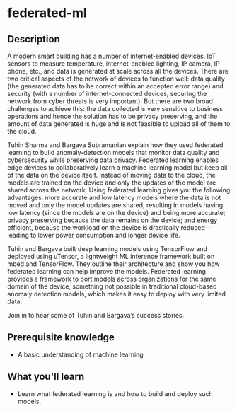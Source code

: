 # federated-ml

## Description

A modern smart building has a number of internet-enabled devices. IoT sensors to measure temperature, internet-enabled lighting, IP camera, IP phone, etc., and data is generated at scale across all the devices. There are two critical aspects of the network of devices to function well: data quality (the generated data has to be correct within an accepted error range) and security (with a number of internet-connected devices, securing the network from cyber threats is very important). But there are two broad challenges to achieve this: the data collected is very sensitive to business operations and hence the solution has to be privacy preserving, and the amount of data generated is huge and is not feasible to upload all of them to the cloud.

Tuhin Sharma and Bargava Subramanian explain how they used federated learning to build anomaly-detection models that monitor data quality and cybersecurity while preserving data privacy. Federated learning enables edge devices to collaboratively learn a machine learning model but keep all of the data on the device itself. Instead of moving data to the cloud, the models are trained on the device and only the updates of the model are shared across the network. Using federated learning gives you the following advantages: more accurate and low latency models where the data is not moved and only the model updates are shared, resulting in models having low latency (since the models are on the device) and being more accurate; privacy preserving because the data remains on the device; and energy efficient, because the workload on the device is drastically reduced—leading to lower power consumption and longer device life.

Tuhin and Bargava built deep learning models using TensorFlow and deployed using uTensor, a lightweight ML inference framework built on mbed and TensorFlow. They outline their architecture and show you how federated learning can help improve the models. Federated learning provides a framework to port models across organizations for the same domain of the device, something not possible in traditional cloud-based anomaly detection models, which makes it easy to deploy with very limited data.

Join in to hear some of Tuhin and Bargava’s success stories.

## Prerequisite knowledge

- A basic understanding of machine learning

## What you'll learn

- Learn what federated learning is and how to build and deploy such models.
